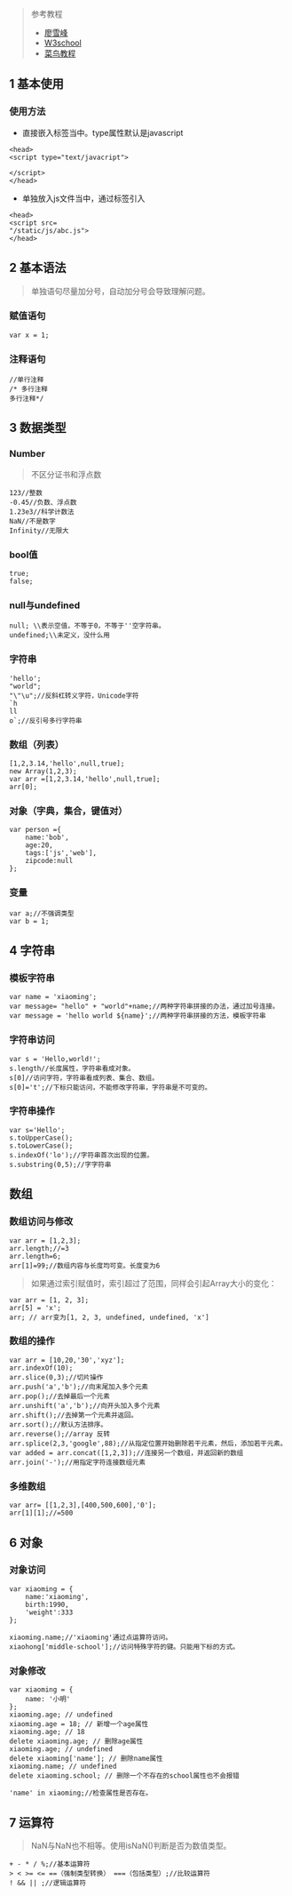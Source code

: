 > 参考教程
> * [廖雪峰](https://www.liaoxuefeng.com/wiki/1022910821149312/1023025235359040)
> * [W3school](https://www.w3school.com.cn/js/js_intro.asp)
> * [菜鸟教程](https://www.runoob.com/js/js-intro.html)


## 1 基本使用

### 使用方法
* 直接嵌入<head></head>标签当中。type属性默认是javascript

```
<head>
<script type="text/javacript">

</script>
</head>
```
* 单独放入js文件当中，通过标签引入
```
<head>
<script src=
"/static/js/abc.js">
</head>
```

## 2 基本语法

> 单独语句尽量加分号，自动加分号会导致理解问题。


### 赋值语句
```
var x = 1;
```
### 注释语句
```
//单行注释
/* 多行注释
多行注释*/
```

## 3 数据类型

### Number
> 不区分证书和浮点数
```
123//整数
-0.45//负数、浮点数
1.23e3//科学计数法
NaN//不是数字
Infinity//无限大
```




### bool值
```
true;
false;
```

### null与undefined
```
null; \\表示空值，不等于0，不等于''空字符串。
undefined;\\未定义，没什么用
```

### 字符串
```
'hello';
"world";
"\"\u";//反斜杠转义字符，Unicode字符
`h
ll
o`;//反引号多行字符串
```

### 数组（列表）
```
[1,2,3.14,'hello',null,true];
new Array(1,2,3);
var arr =[1,2,3.14,'hello',null,true];
arr[0];
```
### 对象（字典，集合，键值对）

```
var person ={
    name:'bob',
    age:20,
    tags:['js','web'],
    zipcode:null
};
```
### 变量
```
var a;//不强调类型
var b = 1;
```

## 4 字符串

### 模板字符串
```
var name = 'xiaoming';
var message= "hello" + "world"+name;//两种字符串拼接的办法，通过加号连接。
var message = 'hello world ${name}';//两种字符串拼接的方法，模板字符串
```

### 字符串访问

```
var s = 'Hello,world!';
s.length//长度属性，字符串看成对象。
s[0]//访问字符，字符串看成列表、集合、数组。
s[0]='t';//下标只能访问，不能修改字符串，字符串是不可变的。
```

### 字符串操作
```
var s='Hello';
s.toUpperCase();
s.toLowerCase();
s.indexOf('lo');//字符串首次出现的位置。
s.substring(0,5);//字字符串
```

## 数组

### 数组访问与修改
```
var arr = [1,2,3];
arr.length;//=3
arr.length=6;
arr[1]=99;//数组内容与长度均可变。长度变为6
```
> 如果通过索引赋值时，索引超过了范围，同样会引起Array大小的变化：
```
var arr = [1, 2, 3];
arr[5] = 'x';
arr; // arr变为[1, 2, 3, undefined, undefined, 'x']
```

### 数组的操作
```
var arr = [10,20,'30','xyz'];
arr.indexOf(10);
arr.slice(0,3);//切片操作
arr.push('a','b');//向末尾加入多个元素
arr.pop();//去掉最后一个元素
arr.unshift('a','b');//向开头加入多个元素
arr.shift();//去掉第一个元素并返回。
arr.sort();//默认方法排序。
arr.reverse();//array 反转
arr.splice(2,3,'google',88);//从指定位置开始删除若干元素，然后，添加若干元素。
var added = arr.concat([1,2,3]);//连接另一个数组，并返回新的数组
arr.join('-');//用指定字符连接数组元素
```
### 多维数组

```
var arr= [[1,2,3],[400,500,600],'0'];
arr[1][1];//=500
```

## 6 对象

### 对象访问
```
var xiaoming = {
    name:'xiaoming',
    birth:1990,
    'weight':333
};

xiaoming.name;//'xiaoming'通过点运算符访问。
xiaohong['middle-school'];//访问特殊字符的键。只能用下标的方式。
```

### 对象修改

```
var xiaoming = {
    name: '小明'
};
xiaoming.age; // undefined
xiaoming.age = 18; // 新增一个age属性
xiaoming.age; // 18
delete xiaoming.age; // 删除age属性
xiaoming.age; // undefined
delete xiaoming['name']; // 删除name属性
xiaoming.name; // undefined
delete xiaoming.school; // 删除一个不存在的school属性也不会报错

'name' in xiaoming;//检查属性是否存在。
```

### 

## 7 运算符
> NaN与NaN也不相等。使用isNaN()判断是否为数值类型。
```
+ - * / %;//基本运算符
> < >= <= ==（强制类型转换） ===（包括类型）;//比较运算符
! && || ;//逻辑运算符
```